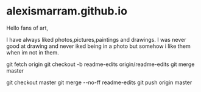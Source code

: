# alexismarram.github.io

Hello fans of art,

I have always liked photos,pictures,paintings and drawings.
I was never good at drawing and never iked being in a photo but
somehow i like them when im not in them.

git fetch origin
git checkout -b readme-edits origin/readme-edits
git merge master

git checkout master
git merge --no-ff readme-edits
git push origin master
